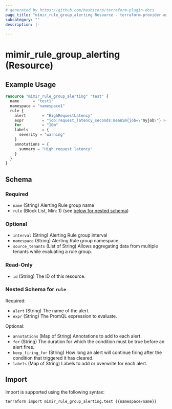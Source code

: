 ```yaml
---
# generated by https://github.com/hashicorp/terraform-plugin-docs
page_title: "mimir_rule_group_alerting Resource - terraform-provider-mimir"
subcategory: ""
description: |-
  
---
```


# mimir_rule_group_alerting (Resource)



## Example Usage

```terraform
resource "mimir_rule_group_alerting" "test" {
  name      = "test1"
  namespace = "namespace1"
  rule {
    alert       = "HighRequestLatency"
    expr        = "job:request_latency_seconds:mean5m{job=\"myjob\"} > 0.5"
    for         = "10m"
    labels      = {
      severity = "warning"
    }
    annotations = {
      summary = "High request latency"
    }
  }
}
```

<!-- schema generated by tfplugindocs -->
## Schema

### Required

- `name` (String) Alerting Rule group name
- `rule` (Block List, Min: 1) (see [below for nested schema](#nestedblock--rule))

### Optional

- `interval` (String) Alerting Rule group interval
- `namespace` (String) Alerting Rule group namespace
- `source_tenants` (List of String) Allows aggregating data from multiple tenants while evaluating a rule group.

### Read-Only

- `id` (String) The ID of this resource.

<a id="nestedblock--rule"></a>
### Nested Schema for `rule`

Required:

- `alert` (String) The name of the alert.
- `expr` (String) The PromQL expression to evaluate.

Optional:

- `annotations` (Map of String) Annotations to add to each alert.
- `for` (String) The duration for which the condition must be true before an alert fires.
- `keep_firing_for` (String) How long an alert will continue firing after the condition that triggered it has cleared.
- `labels` (Map of String) Labels to add or overwrite for each alert.

## Import

Import is supported using the following syntax:

```shell
terraform import mimir_rule_group_alerting.test {{namespace/name}}
```
